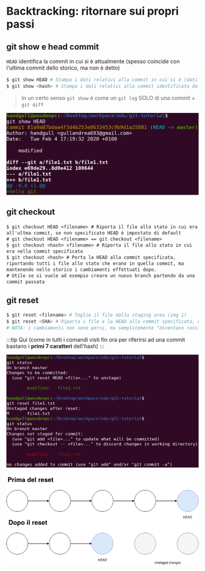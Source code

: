# Backtracking: ritornare sui propri passi
## git show e head commit

`HEAD` identifica la commit in cui si è attualmente (spesso coincide con l'ultima commit dello storico, ma non è detto)
```sh
$ git show HEAD # Stampa i dati relativi alla commit in cui si è (dati dello storico + dati modifiche effettuate)
$ git show <hash> # Stampa i dati relativi alla commit identificata dall'hash
```
> In un certo senso `git show` è come un `git log` SOLO di una commit + `git diff`

![git-screenshot-04](../assets/git-screenshot-04.png)

## git checkout
```sh{2}
$ git checkout HEAD <filename> # Riporta il file allo stato in cui era all'ultma commit, se non specificato HEAD è impostato di default
# git checkout HEAD <filename> == git checkout <filename>
$ git checkout <hash> <filename> # Riporta il file allo stato in cui era nella commit specificata
$ git checkout <hash> # Porta la HEAD alla commit specificata, riportando tutti i file allo stato che erano in quella commit, ma mantenendo nello storico i cambiamenti effettuati dopo.
# Utile se si vuole ad esempio creare un nuovo branch partendo da una commit passata
```

## git reset
```sh
$ git reset <filename> # Toglie il file dalla staging area (img 1)
$ git reset <SHA> # Riporta i file e la HEAD alla commit specificata, eliminando dallo storico tutte le commit dopo la commit specificata (img 2)
# NOTA: i cambiamenti non sono persi, ma semplicemente "diventano rossi" ovvero in attesa di essere annullati o aggiunti alla staging area
```
:::tip
Qui (come in tutti i comandi visti fin ora per riferirsi ad una commit bastano i **primi 7 caratteri** dell'hash)
:::

![git-screenshot-05](../assets/git-screenshot-05.png)

![git-diagrams-02](../assets/git-diagrams-02.png)
